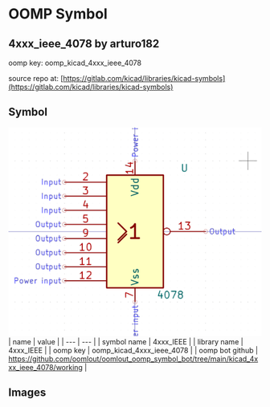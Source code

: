 # OOMP Symbol  
## 4xxx_ieee_4078  by arturo182  
  
oomp key: oomp_kicad_4xxx_ieee_4078  
  
source repo at: [https://gitlab.com/kicad/libraries/kicad-symbols](https://gitlab.com/kicad/libraries/kicad-symbols)  
## Symbol  
  
[![working.png](working_600.png)](working.png)  
| name | value | 
| --- | --- | 
| symbol name | 4xxx_IEEE | 
| library name | 4xxx_IEEE | 
| oomp key | oomp_kicad_4xxx_ieee_4078 | 
| oomp bot github | https://github.com/oomlout/oomlout_oomp_symbol_bot/tree/main/kicad_4xxx_ieee_4078/working | 
## Images  
